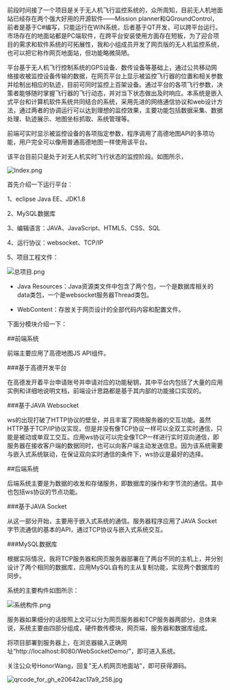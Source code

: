 前段时间接了一个项目是关于无人机飞行监控系统的，众所周知，目前无人机地面站已经存在两个强大好用的开源软件——Mission planner和QGroundControl，前者是基于C#编写，只能运行在WIN系统，后者基于QT开发，可以跨平台运行。市场存在的地面站都是PC端软件，在跨平台安装使用方面存在短板，为了迎合项目的需求和软件系统的可拓展性，我和小组成员开发了网页版的无人机监控系统，也可以把它称作网页地面站，但功能略微简陋。

平台基于无人机飞行控制系统的GPS设备、数传设备等基础上，通过公共移动网络接收被监控设备传输的数据，在网页平台上显示被监控飞行器的位置和相关参数并绘制出相应的轨迹，目前可同时监控上百架设备。通过平台的各项飞行参数，决策者能够随时掌握飞行器的飞行动态，并对当下状态做出及时响应。本系统是嵌入式平台和计算机软件系统共同结合的系统，采用先进的网络通信协议和web设计方法，通过两者的协调运行可以达到理想的监控效果，主要功能包括数据采集、数据处理、轨迹展示、地图坐标抓取、系统管理等。

前端可实时显示被监控设备的各项指定参数，程序调用了高德地图API的多项功能，用户完全可以像用普通高德地图一样使用该平台。

该平台目前只是处于对无人机实时飞行状态的监控阶段。如图所示，

![Index.png](https://upload-images.jianshu.io/upload_images/2101095-2e61d684272a99fd.png?imageMogr2/auto-orient/strip%7CimageView2/2/w/1240)


首先介绍一下运行平台：

1、eclipse Java EE、JDK1.8

2、MySQL数据库

3、编辑语言：JAVA、JavaScript、HTML5、CSS、SQL

4、运行协议：websocket、TCP/IP

5、项目工程文件：

![总项目.png](https://upload-images.jianshu.io/upload_images/2101095-908683f303884372.png?imageMogr2/auto-orient/strip%7CimageView2/2/w/1240)

- Java Resources：Java资源类文件中包含了两个包，一个是数据库相关的    
   data类包，一个是websocket服务器Thread类包。

- WebContent：存放关于网页设计的全部代码内容和配置文件。

下面分模块介绍一下：

##前端系统

前端主要应用了高德地图JS API组件。

###基于高德开发平台

在高德发开着平台申请账号并申请对应的功能秘钥，其中平台内包括了大量的应用实例和详细地说明文档，前端设计思路都是基于其内部的功能接口实现的。

###基于JAVA Websocket

ws的出现打破了HTTP协议的壁垒，并且丰富了网络服务器的交互功能。虽然HTTP基于TCP/IP协议实现，但是并没有像TCP协议一样可以全双工实时通信，只能是被动或单双工交互。应用ws协议可以完全像TCP一样进行实时双向通信，即服务器在接收客户端的数据同时，也可以向客户端主动发送信息。因为该系统需要与嵌入式系统联动，在保证双向实时通信的条件下，ws协议是最好的选择。

##后端系统

后端系统主要是为数据的收发和存储服务，即数据库的操作和字节流的通信。其中也包括ws协议的节点功能。

###基于JAVA Socket

从这一部分开始，主要用于嵌入式系统的通信。服务器程序应用了JAVA Socket字节流通信的基本的API，通过TCP协议与嵌入式系统交互。

###MySQL数据库

根据实际情况，我将TCP服务器和网页服务器部署在了两台不同的主机上，并分别设计了两个相同的数据库，应用MySQL自有的主从复制功能，实现两个数据库的同步。


系统的主要构件如图所示：

![系统构件.png](https://upload-images.jianshu.io/upload_images/2101095-19dc200389941208.png?imageMogr2/auto-orient/strip%7CimageView2/2/w/1240)

服务器如果细分的话按照上文可以分为网页服务器和TCP服务器两部分。总体来说，系统主要由四部分组成，硬件数传模块，网页端，服务器和数据库组成。

将项目部署到服务器上，在浏览器输入正确网址“http://localhost:8080/WebSocketDemo/”，即可进入系统。


关注公众号HonorWang，回复"无人机网页地面站"，即可获得源码。

![qrcode_for_gh_e20642ac17a9_258.jpg](https://upload-images.jianshu.io/upload_images/2101095-d9e9eb23a634cec6.jpg?imageMogr2/auto-orient/strip%7CimageView2/2/w/1240)
